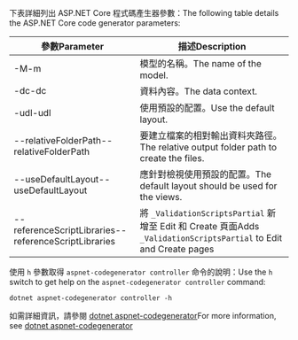 <span data-ttu-id="de864-101">下表詳細列出 ASP.NET Core 程式碼產生器參數：</span><span class="sxs-lookup"><span data-stu-id="de864-101">The following table details the ASP.NET Core code generator parameters:</span></span>

| <span data-ttu-id="de864-102">參數</span><span class="sxs-lookup"><span data-stu-id="de864-102">Parameter</span></span>               | <span data-ttu-id="de864-103">描述</span><span class="sxs-lookup"><span data-stu-id="de864-103">Description</span></span>|
| ----------------- | ------------ |
| <span data-ttu-id="de864-104">-M</span><span class="sxs-lookup"><span data-stu-id="de864-104">-m</span></span>  | <span data-ttu-id="de864-105">模型的名稱。</span><span class="sxs-lookup"><span data-stu-id="de864-105">The name of the model.</span></span> |
| <span data-ttu-id="de864-106">-dc</span><span class="sxs-lookup"><span data-stu-id="de864-106">-dc</span></span>  | <span data-ttu-id="de864-107">資料內容。</span><span class="sxs-lookup"><span data-stu-id="de864-107">The data context.</span></span> |
| <span data-ttu-id="de864-108">-udl</span><span class="sxs-lookup"><span data-stu-id="de864-108">-udl</span></span> | <span data-ttu-id="de864-109">使用預設的配置。</span><span class="sxs-lookup"><span data-stu-id="de864-109">Use the default layout.</span></span> |
| <span data-ttu-id="de864-110">--relativeFolderPath</span><span class="sxs-lookup"><span data-stu-id="de864-110">--relativeFolderPath</span></span> | <span data-ttu-id="de864-111">要建立檔案的相對輸出資料夾路徑。</span><span class="sxs-lookup"><span data-stu-id="de864-111">The relative output folder path to create the files.</span></span> |
| <span data-ttu-id="de864-112">--useDefaultLayout</span><span class="sxs-lookup"><span data-stu-id="de864-112">--useDefaultLayout</span></span> | <span data-ttu-id="de864-113">應針對檢視使用預設的配置。</span><span class="sxs-lookup"><span data-stu-id="de864-113">The default layout should be used for the views.</span></span> |
| <span data-ttu-id="de864-114">--referenceScriptLibraries</span><span class="sxs-lookup"><span data-stu-id="de864-114">--referenceScriptLibraries</span></span> | <span data-ttu-id="de864-115">將 `_ValidationScriptsPartial` 新增至 Edit 和 Create 頁面</span><span class="sxs-lookup"><span data-stu-id="de864-115">Adds `_ValidationScriptsPartial` to Edit and Create pages</span></span> |

<span data-ttu-id="de864-116">使用 `h` 參數取得 `aspnet-codegenerator controller` 命令的說明：</span><span class="sxs-lookup"><span data-stu-id="de864-116">Use the `h` switch to get help on the `aspnet-codegenerator controller` command:</span></span>

```dotnetcli
dotnet aspnet-codegenerator controller -h
```

<span data-ttu-id="de864-117">如需詳細資訊，請參閱 [dotnet aspnet-codegenerator](xref:fundamentals/tools/dotnet-aspnet-codegenerator)</span><span class="sxs-lookup"><span data-stu-id="de864-117">For more information, see [dotnet aspnet-codegenerator](xref:fundamentals/tools/dotnet-aspnet-codegenerator)</span></span>

